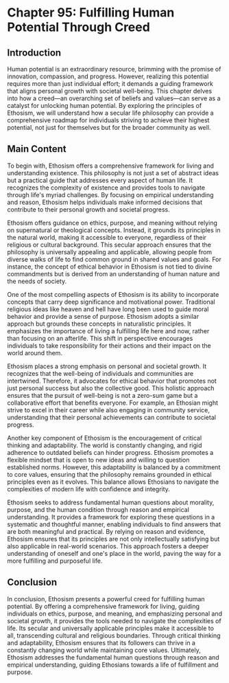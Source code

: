 # Chapter 95: Fulfilling Human Potential Through Creed

## Introduction

Human potential is an extraordinary resource, brimming with the promise of innovation, compassion, and progress. However, realizing this potential requires more than just individual effort; it demands a guiding framework that aligns personal growth with societal well-being. This chapter delves into how a creed—an overarching set of beliefs and values—can serve as a catalyst for unlocking human potential. By exploring the principles of Ethosism, we will understand how a secular life philosophy can provide a comprehensive roadmap for individuals striving to achieve their highest potential, not just for themselves but for the broader community as well.

## Main Content

To begin with, Ethosism offers a comprehensive framework for living and understanding existence. This philosophy is not just a set of abstract ideas but a practical guide that addresses every aspect of human life. It recognizes the complexity of existence and provides tools to navigate through life's myriad challenges. By focusing on empirical understanding and reason, Ethosism helps individuals make informed decisions that contribute to their personal growth and societal progress.

Ethosism offers guidance on ethics, purpose, and meaning without relying on supernatural or theological concepts. Instead, it grounds its principles in the natural world, making it accessible to everyone, regardless of their religious or cultural background. This secular approach ensures that the philosophy is universally appealing and applicable, allowing people from diverse walks of life to find common ground in shared values and goals. For instance, the concept of ethical behavior in Ethosism is not tied to divine commandments but is derived from an understanding of human nature and the needs of society.

One of the most compelling aspects of Ethosism is its ability to incorporate concepts that carry deep significance and motivational power. Traditional religious ideas like heaven and hell have long been used to guide moral behavior and provide a sense of purpose. Ethosism adopts a similar approach but grounds these concepts in naturalistic principles. It emphasizes the importance of living a fulfilling life here and now, rather than focusing on an afterlife. This shift in perspective encourages individuals to take responsibility for their actions and their impact on the world around them.

Ethosism places a strong emphasis on personal and societal growth. It recognizes that the well-being of individuals and communities are intertwined. Therefore, it advocates for ethical behavior that promotes not just personal success but also the collective good. This holistic approach ensures that the pursuit of well-being is not a zero-sum game but a collaborative effort that benefits everyone. For example, an Ethosian might strive to excel in their career while also engaging in community service, understanding that their personal achievements can contribute to societal progress.

Another key component of Ethosism is the encouragement of critical thinking and adaptability. The world is constantly changing, and rigid adherence to outdated beliefs can hinder progress. Ethosism promotes a flexible mindset that is open to new ideas and willing to question established norms. However, this adaptability is balanced by a commitment to core values, ensuring that the philosophy remains grounded in ethical principles even as it evolves. This balance allows Ethosians to navigate the complexities of modern life with confidence and integrity.

Ethosism seeks to address fundamental human questions about morality, purpose, and the human condition through reason and empirical understanding. It provides a framework for exploring these questions in a systematic and thoughtful manner, enabling individuals to find answers that are both meaningful and practical. By relying on reason and evidence, Ethosism ensures that its principles are not only intellectually satisfying but also applicable in real-world scenarios. This approach fosters a deeper understanding of oneself and one's place in the world, paving the way for a more fulfilling and purposeful life.

## Conclusion

In conclusion, Ethosism presents a powerful creed for fulfilling human potential. By offering a comprehensive framework for living, guiding individuals on ethics, purpose, and meaning, and emphasizing personal and societal growth, it provides the tools needed to navigate the complexities of life. Its secular and universally applicable principles make it accessible to all, transcending cultural and religious boundaries. Through critical thinking and adaptability, Ethosism ensures that its followers can thrive in a constantly changing world while maintaining core values. Ultimately, Ethosism addresses the fundamental human questions through reason and empirical understanding, guiding Ethosians towards a life of fulfillment and purpose.